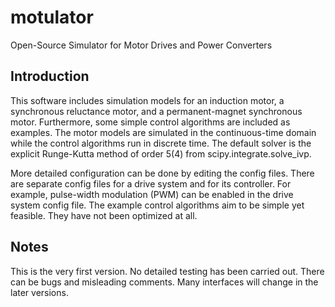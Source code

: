 # motulator
Open-Source Simulator for Motor Drives and Power Converters

Introduction
------------
This software includes simulation models for an induction motor, a synchronous
reluctance motor, and a permanent-magnet synchronous motor. Furthermore,
some simple control algorithms are included as examples. The motor models
are simulated in the continuous-time domain while the control algorithms run
in discrete time. The default solver is the explicit Runge-Kutta method of
order 5(4) from scipy.integrate.solve_ivp.

More detailed configuration can be done by editing the config files. There
are separate config files for a drive system and for its controller. For
example, pulse-width modulation (PWM) can be enabled in the drive system
config file. The example control algorithms aim to be simple yet feasible.
They have not been optimized at all.

Notes
-----
This is the very first version. No detailed testing has been carried out.
There can be bugs and misleading comments. Many interfaces will change in the
later versions.
